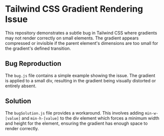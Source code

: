 # Tailwind CSS Gradient Rendering Issue

This repository demonstrates a subtle bug in Tailwind CSS where gradients may not render correctly on small elements. The gradient appears compressed or invisible if the parent element's dimensions are too small for the gradient's defined transition.

## Bug Reproduction

The `bug.js` file contains a simple example showing the issue. The gradient is applied to a small div, resulting in the gradient being visually distorted or entirely absent.

## Solution

The `bugSolution.js` file provides a workaround. This involves adding `min-w-[value]` and `min-h-[value]` to the div element which forces a minimum width and height for the element, ensuring the gradient has enough space to render correctly.